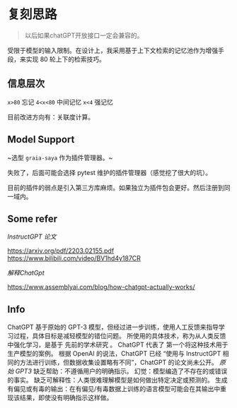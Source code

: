# 复刻思路

> 以后如果chatGPT开放接口一定会兼容的。

受限于模型的输入限制。在设计上，我采用基于上下文检索的记忆池作为增强手段，来实现 80 轮上下的检索技巧。

## 信息层次

`x>80` 忘记
`4<x<80` 中间记忆
`x<4` 强记忆

目前改进方向有：关联度计算。

## Model Support

~选型 `graia-saya` 作为插件管理器。~

失败了，后面可能会选择 pytest 维护的插件管理器（感觉挖了很大的坑）。

目前的插件的弱点是引入第三方库麻烦。如果独立为插件包会更好。然后注册到同一域内。

## Some refer

*InstructGPT 论文*

https://arxiv.org/pdf/2203.02155.pdf
https://www.bilibili.com/video/BV1hd4y187CR

*解释ChatGpt*

https://www.assemblyai.com/blog/how-chatgpt-actually-works/

## Info

ChatGPT 基于原始的 GPT-3 模型，但经过进一步训练，使用人工反馈来指导学习过程，具体目标是减轻模型的错位问题。
所使用的具体技术，称为从人类反馈中强化学习，是基于 先前的学术研究 。 ChatGPT 代表了 第一个将这种技术用于生产模型的案例。
根据 OpenAI 的说法，ChatGPT 已经 “使用与 InstructGPT 相同的方法进行训练，但数据收集设置略有不同”，ChatGPT 的论文尚未公开。
*原始 GPT3*
缺乏帮助：不遵循用户的明确指示。
幻觉：模型编造了不存在的或错误的事实。
缺乏可解释性：人类很难理解模型是如何做出特定决定或预测的。
生成有偏见或有毒的输出：在有偏见/有毒数据上训练的语言模型可能会在其输出中重现该结果，即使没有明确指示这样做。 